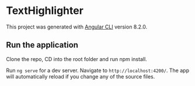 # TextHighlighter

This project was generated with [Angular CLI](https://github.com/angular/angular-cli) version 8.2.0.

## Run the application
Clone the repo, CD into the root folder and run npm install.

Run `ng serve` for a dev server. Navigate to `http://localhost:4200/`. The app will automatically reload if you change any of the source files.

